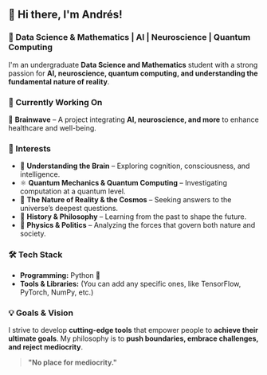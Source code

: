 ## 👋 Hi there, I'm Andrés!

### 🧠 Data Science & Mathematics | AI | Neuroscience | Quantum Computing  

I'm an undergraduate **Data Science and Mathematics** student with a strong passion for **AI, neuroscience, quantum computing, and understanding the fundamental nature of reality**.  

### 🚀 Currently Working On  
🔭 **Brainwave** – A project integrating **AI, neuroscience, and more** to enhance healthcare and well-being.  

### 🔬 Interests  
- 🧠 **Understanding the Brain** – Exploring cognition, consciousness, and intelligence.  
- ⚛️ **Quantum Mechanics & Quantum Computing** – Investigating computation at a quantum level.  
- 🌌 **The Nature of Reality & the Cosmos** – Seeking answers to the universe’s deepest questions.  
- 📜 **History & Philosophy** – Learning from the past to shape the future.  
- 🔬 **Physics & Politics** – Analyzing the forces that govern both nature and society.  

### 🛠 Tech Stack  
- **Programming:** Python 🐍  
- **Tools & Libraries:** (You can add any specific ones, like TensorFlow, PyTorch, NumPy, etc.)  

### 💡 Goals & Vision  
I strive to develop **cutting-edge tools** that empower people to **achieve their ultimate goals**. My philosophy is to **push boundaries, embrace challenges, and reject mediocrity**.  

> **"No place for mediocrity."**  
